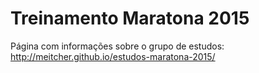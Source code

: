 # Treinamento Maratona 2015

Página com informações sobre o grupo de estudos: http://meitcher.github.io/estudos-maratona-2015/